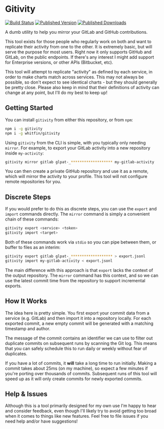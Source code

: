 # Gitivity

[![Build Status](https://img.shields.io/github/actions/workflow/status/whitfin/gitivity/ci.yml?branch=main)](https://github.com/whitfin/gitivity/actions) [![Published Version](https://img.shields.io/npm/v/gitivity.svg)](https://npmjs.com/package/gitivity) [![Published Downloads](https://img.shields.io/npm/dt/gitivity)](https://npmjs.com/package/gitivity)

A dumb utility to help you mirror your GitLab and GitHub contributions.

This tool exists for those people who regularly work on both and want to replicate their
activity from one to the other. It is extremely basic, but will serve the purpose for most
users. Right now it only supports GitHub and GitLab, on the public endpoints. If there's
any interest I might add support for Enterprise versions, or other APIs (Bitbucket, etc).

This tool will attempt to replicate "activity" as defined by each service, in order to
make charts match across services. This may not always be possible, so don't expect to see
identical charts - but they should generally be pretty close. Please also keep in mind that
their definitions of activity can change at any point, but I'll do my best to keep up!

## Getting Started

You can install `gitivity` from either this repository, or from `npm`:

```bash
npm i -g gitivity
npm i -g whitfin/gitivity
```

Using `gitivity` from the CLI is simple, with you typically only needing `mirror`. For
example, to export your GitLab activity into a new repository inside `my-activity`:

```bash
gitivity mirror gitlab glpat-_******************* my-gitlab-activity
```

You can then create a private GitHub repository and use it as a remote, which will mirror
the activity to your profile. This tool will not configure remote repositories for you.

## Discrete Steps

If you would prefer to do this as discrete steps, you can use the `export` and `import`
commands directly. The `mirror` command is simply a convenient chain of these commands:

```bash
gitivity export <service> <token>
gitivity import <target>
```

Both of these commands work via `stdio` so you can pipe between them, or buffer to files
as an interim:

```bash
gitivity export gitlab glpat-_******************* > export.jsonl
gitivity import my-gitlab-activity < export.jsonl
```

The main difference with this approach is that `export` lacks the context of the output
repository. The `mirror` command has this context, and so we can use the latest commit
time from the repository to support incremental exports.

## How It Works

The idea here is pretty simple. You first export your commit data from a service (e.g. GitLab)
and then import it into a repository locally. For each exported commit, a new empty
commit will be generated with a matching timestamp and author.

The message of the commit contains an identifier we can use to filter out duplicate
commits on subsequent runs by scanning the Git log. This means that you can safely
schedule this to run daily or weekly without fear of duplicates.

If you have a lot of commits, it **will** take a long time to run initially. Making a
commit takes about 25ms (on my machine), so expect a few minutes if you're porting over
thousands of commits. Subsequent runs of this tool will speed up as it will only create
commits for newly exported commits.

## Help & Issues

Although this is a tool primarily designed for my own use I'm happy to hear and consider
feedback, even though I'll likely try to avoid getting too broad when it comes to things
like new features. Feel free to file issues if you need help and/or have suggestions!
